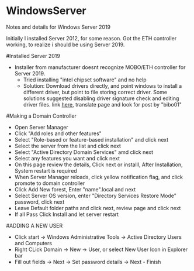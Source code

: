 # WindowsServer
Notes and details for Windows Server 2019

Initially I installed Server 2012, for some reason. Got the ETH controller working, to realize i should be using Server 2019.

#Installed Server 2019
* Installer from manufacturer doesnt recognize MOBO/ETH controller for Server 2019.
  * Tried installing "intel chipset software" and no help
  * Solution: Download drivers directly, and point windows to install a different driver, but point to file storing correct driver. Some solutions suggested disabling driver signature check and editing driver files. link [here](https://www.nexthardware.com/forum/pc-top-software/85417-windows-server-2012r2-9.html#post929149), translate page and look for post by "bibo01"
  
#Making a Domain Controller
* Open Server Manager
* Click "Add roles and other features"
* Select "Role-based or feature-based installation" and click next
* Select the server from the list and click next
* Select "Active Directory Domain Services" amd click next
* Select any features you want and click next
* On this page review the details, Click next or installl, After Installation, System restart is required
* When Server Manager reloads, click yellow notification flag, and click promote to domain controller
* Click Add New forest, Enter "name".local and next
* Select Server OS version, enter "Directory Services Restore Mode" password, click next
* Leave Default folder paths and click next, review page and click next
* If all Pass Click Install and let server restart

#ADDING A NEW USER
* Click start -> Windows Administrative Tools -> Active Directory Users and Computers
* Right CLick Domain -> New -> User, or select New User Icon in Explorer bar
* Fill out fields -> Next -> Set password details -> Next - Finish
